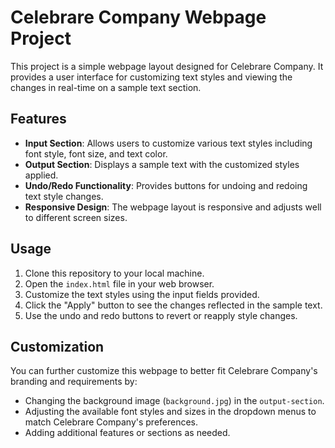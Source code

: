 # Celebrare Company Webpage Project

This project is a simple webpage layout designed for Celebrare Company. It provides a user interface for customizing text styles and viewing the changes in real-time on a sample text section.

## Features

- **Input Section**: Allows users to customize various text styles including font style, font size, and text color.
- **Output Section**: Displays a sample text with the customized styles applied.
- **Undo/Redo Functionality**: Provides buttons for undoing and redoing text style changes.
- **Responsive Design**: The webpage layout is responsive and adjusts well to different screen sizes.

## Usage

1. Clone this repository to your local machine.
2. Open the `index.html` file in your web browser.
3. Customize the text styles using the input fields provided.
4. Click the "Apply" button to see the changes reflected in the sample text.
5. Use the undo and redo buttons to revert or reapply style changes.

## Customization

You can further customize this webpage to better fit Celebrare Company's branding and requirements by:

- Changing the background image (`background.jpg`) in the `output-section`.
- Adjusting the available font styles and sizes in the dropdown menus to match Celebrare Company's preferences.
- Adding additional features or sections as needed.
